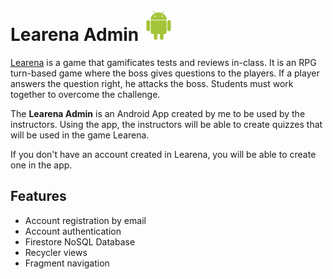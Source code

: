 # Learena Admin <img alt="Android" width="50px" src="https://github.com/devicons/devicon/blob/master/icons/android/android-original.svg"/>

[Learena](https://www.reddit.com/r/LearenaTeachingGame/) is a game that gamificates tests and reviews in-class. It is an RPG turn-based game where the boss gives questions to the players. If a player answers the question right, he attacks the boss. Students must work together to overcome the challenge.

The **Learena Admin** is an Android App created by me to be used by the instructors. Using the app, the instructors will be able to create quizzes that will be used in the game Learena.

If you don't have an account created in Learena, you will be able to create one in the app.

## Features

* Account registration by email
* Account authentication
* Firestore NoSQL Database
* Recycler views
* Fragment navigation
